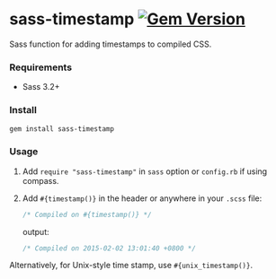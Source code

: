 # sass-timestamp [![Gem Version](https://badge.fury.io/rb/sass-timestamp.svg)](http://badge.fury.io/rb/sass-timestamp)
Sass function for adding timestamps to compiled CSS.

### Requirements
- Sass 3.2+

### Install
```sh
gem install sass-timestamp
```

### Usage
1. Add `require "sass-timestamp"` in `sass` option or `config.rb` if using compass.

2. Add `#{timestamp()}` in the header or anywhere in your `.scss` file:
    ```scss
    /* Compiled on #{timestamp()} */
    ```
    output:
    ```css
    /* Compiled on 2015-02-02 13:01:40 +0800 */
    ```

Alternatively, for Unix-style time stamp, use `#{unix_timestamp()}`.